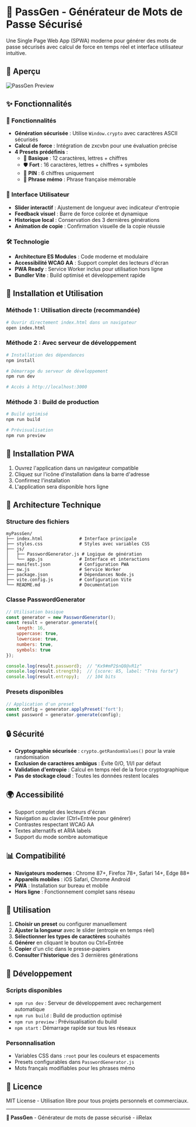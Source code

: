 # 🔐 PassGen - Générateur de Mots de Passe Sécurisé

Une Single Page Web App (SPWA) moderne pour générer des mots de passe sécurisés avec calcul de force en temps réel et interface utilisateur intuitive.

## 📸 Aperçu

![PassGen Preview](https://media.discordapp.net/attachments/1211706182310436934/1404889686010363986/296E5936-1B47-4B01-9C6B-A64E53C1624F.png?ex=689cd4fa&is=689b837a&hm=8c9e6edf4e57df847c81b48dbc4cb91351e0a79db7371031aea1fcbe6fe9453d&=&format=webp&quality=lossless&width=970&height=930)


## ✨ Fonctionnalités

### 🔑 Fonctionnalités
- **Génération sécurisée** : Utilise `Window.crypto` avec caractères ASCII sécurisés
- **Calcul de force** : Intégration de zxcvbn pour une évaluation précise
- **4 Presets prédéfinis** :
  - 🔑 **Basique** : 12 caractères, lettres + chiffres
  - 🛡️ **Fort** : 16 caractères, lettres + chiffres + symboles
  - 🔢 **PIN** : 6 chiffres uniquement
  - 📝 **Phrase mémo** : Phrase française mémorable

### 🎨 Interface Utilisateur
- **Slider interactif** : Ajustement de longueur avec indicateur d'entropie
- **Feedback visuel** : Barre de force colorée et dynamique
- **Historique local** : Conservation des 3 dernières générations
- **Animation de copie** : Confirmation visuelle de la copie réussie

### 🛠️ Technologie
- **Architecture ES Modules** : Code moderne et modulaire
- **Accessibilité WCAG AA** : Support complet des lecteurs d'écran
- **PWA Ready** : Service Worker inclus pour utilisation hors ligne
- **Bundler Vite** : Build optimisé et développement rapide

## 🚀 Installation et Utilisation

### Méthode 1 : Utilisation directe (recommandée)
```bash
# Ouvrir directement index.html dans un navigateur
open index.html
```

### Méthode 2 : Avec serveur de développement
```bash
# Installation des dépendances
npm install

# Démarrage du serveur de développement
npm run dev

# Accès à http://localhost:3000
```

### Méthode 3 : Build de production
```bash
# Build optimisé
npm run build

# Prévisualisation
npm run preview
```

## 📱 Installation PWA

1. Ouvrez l'application dans un navigateur compatible
2. Cliquez sur l'icône d'installation dans la barre d'adresse
3. Confirmez l'installation
4. L'application sera disponible hors ligne

## 🔧 Architecture Technique

### Structure des fichiers
```
myPassGen/
├── index.html              # Interface principale
├── styles.css              # Styles avec variables CSS
├── js/
│   ├── PasswordGenerator.js # Logique de génération
│   └── app.js              # Interface et interactions
├── manifest.json           # Configuration PWA
├── sw.js                   # Service Worker
├── package.json            # Dépendances Node.js
├── vite.config.js          # Configuration Vite
└── README.md               # Documentation
```

### Classe PasswordGenerator

```javascript
// Utilisation basique
const generator = new PasswordGenerator();
const result = generator.generate({
    length: 16,
    uppercase: true,
    lowercase: true,
    numbers: true,
    symbols: true
});

console.log(result.password);  // "Kx9#mP2$nQ8@vR1z"
console.log(result.strength);  // {score: 85, label: "Très forte"}
console.log(result.entropy);   // 104 bits
```

### Presets disponibles
```javascript
// Application d'un preset
const config = generator.applyPreset('fort');
const password = generator.generate(config);
```

## 🔒 Sécurité

- **Cryptographie sécurisée** : `crypto.getRandomValues()` pour la vraie randomisation
- **Exclusion de caractères ambigus** : Évite 0/O, 1/l/I par défaut
- **Validation d'entropie** : Calcul en temps réel de la force cryptographique
- **Pas de stockage cloud** : Toutes les données restent locales

## 🌍 Accessibilité

- Support complet des lecteurs d'écran
- Navigation au clavier (Ctrl+Entrée pour générer)
- Contrastes respectant WCAG AA
- Textes alternatifs et ARIA labels
- Support du mode sombre automatique

## 📊 Compatibilité

- **Navigateurs modernes** : Chrome 87+, Firefox 78+, Safari 14+, Edge 88+
- **Appareils mobiles** : iOS Safari, Chrome Android
- **PWA** : Installation sur bureau et mobile
- **Hors ligne** : Fonctionnement complet sans réseau

## 🎯 Utilisation

1. **Choisir un preset** ou configurer manuellement
2. **Ajuster la longueur** avec le slider (entropie en temps réel)
3. **Sélectionner les types de caractères** souhaités
4. **Générer** en cliquant le bouton ou Ctrl+Entrée
5. **Copier** d'un clic dans le presse-papiers
6. **Consulter l'historique** des 3 dernières générations

## 🔧 Développement

### Scripts disponibles
- `npm run dev` : Serveur de développement avec rechargement automatique
- `npm run build` : Build de production optimisé
- `npm run preview` : Prévisualisation du build
- `npm start` : Démarrage rapide sur tous les réseaux

### Personnalisation
- Variables CSS dans `:root` pour les couleurs et espacements
- Presets configurables dans `PasswordGenerator.js`
- Mots français modifiables pour les phrases mémo

## 📜 Licence

MIT License - Utilisation libre pour tous projets personnels et commerciaux.

---

**🔐 PassGen** - Générateur de mots de passe sécurisé - iiRelax
